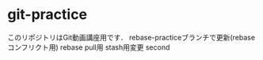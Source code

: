 # git-practice
このリポジトリはGit動画講座用です．
rebase-practiceブランチで更新(rebase コンフリクト用)
rebase pull用
stash用変更
second
